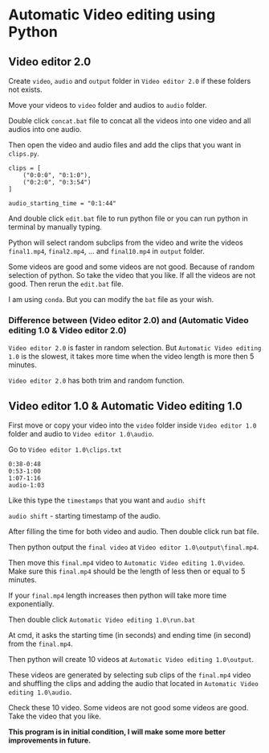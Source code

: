 # Automatic Video editing using Python
## Video editor 2.0
Create `video`, `audio` and `output` folder in `Video editor 2.0` if these folders not exists.

Move your videos to `video` folder and audios to `audio` folder.

Double click `concat.bat` file to concat all the videos into one video and all audios into one audio.

Then open the video and audio files and add the clips that you want in `clips.py`.

```
clips = [
    ("0:0:0", "0:1:0"), 
    ("0:2:0", "0:3:54")
]

audio_starting_time = "0:1:44"
```
And double click `edit.bat` file to run python file or you can run python in terminal by manually typing.

Python will select random subclips from the video and write the videos `final1.mp4`, `final2.mp4`, ... and `final10.mp4` in `output` folder.

Some videos are good and some videos are not good. Because of random selection of python. So take the video that you like. If all the videos are not good. Then rerun the `edit.bat` file.

I am using `conda`. But you can modify the `bat` file as your wish.

### Difference between (Video editor 2.0) and (Automatic Video editing 1.0 & Video editor 2.0)
`Video editor 2.0` is faster in random selection. But `Automatic Video editing 1.0` is the slowest, it takes more time when the video length is more then 5 minutes.

`Video editor 2.0` has both trim and random function.
## Video editor 1.0 & Automatic Video editing 1.0
First move or copy your video into the `video` folder inside `Video editor 1.0` folder and audio to `Video editor 1.0\audio`.

Go to `Video editor 1.0\clips.txt`
```
0:38-0:48
0:53-1:00
1:07-1:16
audio-1:03
```
Like this type the `timestamps` that you want and `audio shift`

`audio shift` - starting timestamp of the audio.

After filling the time for both video and audio. Then double click run bat file.

Then python output the `final video` at `Video editor 1.0\output\final.mp4`.

Then move this `final.mp4` video to `Automatic Video editing 1.0\video`. Make sure this `final.mp4` should be the length of less then or equal to 5 minutes.

If your `final.mp4` length increases then python will take more time exponentially.

Then double click `Automatic Video editing 1.0\run.bat`

At cmd, it asks the starting time (in seconds) and ending time (in second) from the `final.mp4`.

Then python will create 10 videos at `Automatic Video editing 1.0\output`.

These videos are generated by selecting sub clips of the `final.mp4` video and shuffling the clips and adding the audio that located in `Automatic Video editing 1.0\audio`.

Check these 10 video. Some videos are not good some videos are good. Take the video that you like.

__This program is in initial condition, I will make some more better improvements in future.__